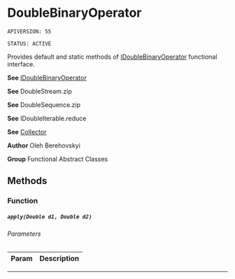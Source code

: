 # DoubleBinaryOperator

`APIVERSION: 55`

`STATUS: ACTIVE`

Provides default and static methods of [IDoubleBinaryOperator](/docs/Functional-Interfaces/IDoubleBinaryOperator.md) functional interface.


**See** [IDoubleBinaryOperator](/docs/Functional-Interfaces/IDoubleBinaryOperator.md)


**See** DoubleStream.zip


**See** DoubleSequence.zip


**See** IDoubleIterable.reduce


**See** [Collector](/docs/Functional-Abstract-Classes/Collector.md)


**Author** Oleh Berehovskyi


**Group** Functional Abstract Classes

## Methods
### Function
##### `apply(Double d1, Double d2)`
###### Parameters
|Param|Description|
|---|---|

---
